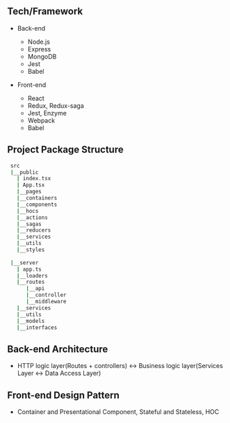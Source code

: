 ## Tech/Framework
+ Back-end
  + Node.js
  + Express
  + MongoDB
  + Jest
  + Babel

+ Front-end
  + React
  + Redux, Redux-saga
  + Jest, Enzyme
  + Webpack
  + Babel
  
## Project Package Structure
 ```bash
  src
  |__public
    | index.tsx
    | App.tsx
    |__pages
    |__containers
    |__components
    |__hocs
    |__actions
    |__sagas
    |__reducers
    |__services
    |__utils
    |__styles  
    
  |__server
    | app.ts
    |__loaders
    |__routes
       |__api
       |__controller
       |__middleware
    |__services
    |__utils
    |__models
    |__interfaces
 ```
 
 ## Back-end Architecture
 + HTTP logic layer(Routes + controllers) <-> Business logic layer(Services Layer <-> Data Access Layer)
 
 ## Front-end Design Pattern
 + Container and Presentational Component, Stateful and Stateless, HOC
 
 
